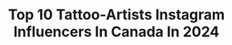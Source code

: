 ---
title: Top 10 Tattoo-Artists Instagram Influencers In Canada In 2024
description: >-
  Find top tattoo-artists Instagram influencers in Canada in 2024. Most popular hashtags: #tattooartist #art #illustration.
platform: Instagram
hits: 69
text_top: Identify the top-rated Instagram influencers on inBeat.
text_bottom: Our database aggregates 69 Instagram influencers like this in Canada for you to collaborate.
profiles:
  - username: "tesstattoo"
    fullname: >-
      T E S S M A R T I
    bio: >-
      🏆 World-renowned Lip Tattoo Artist 🌎 USA tour SOLD OUT 📍Vancouver, BC 💻 In-person & Online training Book my team ➡️ @amberstencils @blushedbymicah
    location: "Canada"
    followers: 100666
    engagement: 238
    commentsToLikes: 0.078564
    id: ck8tcxfnm11wp0j78mgwfclyq
    verified: false
    hashtags: "#tesstattoo, #tattoo, #noedit, #nomakeup"
  - username: "artistgill"
    fullname: >-
      Randeep Singh Gill
    bio: >-
      ਕਲਾ ਵਾਹਿਗੁਰੂ ਦੀ👏🏻🦅 Pro Tattoo artist🎨💉SINCE 2010 All Canada 🍁📍🇨🇦 Freelance ✈️ INQUIRIES🤙🏻🇨🇦+1 (365) 822-6111 🤙🏻🇮🇳+91 9855407907,
    location: "Canada"
    followers: 493511
    engagement: 111
    commentsToLikes: 0.007557
    id: ck8t7pet9hk0d0j78ha0dbqje
    verified: false
    hashtags: "#inked, #respect, #love, #instagood"
  - username: "naomikingofficial"
    fullname: >-
      Naomi King
    bio: >-
      Musician, actor, author, digital & tattoo artist, nonbinary, asexual, animal-loving vegan. 💖 Vancouver, Canada 🍁 🇵🇭🇨🇦🇳🇱🇯🇵🇦🇺🇮🇳🇸🇬 @naomikingtattoos
    location: "Canada"
    followers: 12495
    engagement: 526
    commentsToLikes: 0.031121
    id: ck5heggxyss1y0i115qyylh0v
    verified: false
    hashtags: ""
  - username: "lukalajoie"
    fullname: >-
      Luka lajoie
    bio: >-
      🕺🏼 Tattoo artist 🇨🇦 Montreal For bookings, my Youtube channel and everything else click the link below👇
    location: "Canada"
    followers: 284931
    engagement: 114
    commentsToLikes: 0.011542
    id: ck5buaythhgrf0i11wozlkgzk
    verified: false
    hashtags: "#ifyouknowyouknow"
  - username: "shaemotztattoos"
    fullname: >-
      S H A E   M O T Z
    bio: >-
      Tattoo Artist shaemotztattoos@gmail.com | Email only please Calgary, AB
    location: "Canada"
    followers: 52366
    engagement: 704
    commentsToLikes: 0.011379
    id: ck8t4a06m607z0j784i5o5166
    verified: false
    hashtags: "#wildernesstattoo, #sketchbook, #oddities, #art"
  - username: "ajmartinart"
    fullname: >-
      Amanda Martin
    bio: >-
      Character designer & Tattoo Artist Tattoo Insta- @ajmartin.tattoos 🌟 Toronto 🇨🇦 Please credit if you post my work :)
    location: "Canada"
    followers: 25221
    engagement: 476
    commentsToLikes: 0.023275
    id: ck8t0bxvwrjqh0j782ij2nrwm
    verified: false
    hashtags: "#illustration, #6fanarts, #procreate, #photoshop"
  - username: "draworking"
    fullname: >-
      ꕔ𝔫𝔡𝔯𝔢𝔦 𝕯ʀᴀᴡ φʀ Ҟɪɴɢ Tattoo
    bio: >-
      Tattoo Artist Vancouver based Owner @lovemoretattoo Pro-team @fusion_ink ❣️& Assistant @tiaberrys 📬 bookings : Draworking@gmail.com
    location: "Canada"
    followers: 21973
    engagement: 470
    commentsToLikes: 0.023262
    id: ck5ho6mswp18d0i11fu87jub0
    verified: false
    hashtags: "#draworking, #vancouvertattoo, #tattooartist, #vancouver"
  - username: "katy.wiedemann"
    fullname: >-
      Katy Wiedemann
    bio: >-
      Scientific Illustrator & Tattoo Artist @hereditarytattoo Wilmington, DE, USA She/Her Please no DMs BOOKS CLOSED ON HIATUS Merch available 👇🏻
    location: "Canada"
    followers: 58404
    engagement: 908
    commentsToLikes: 0.011842
    id: ck0ubyo2pfndq0i19iwbilops
    verified: false
    hashtags: "#boneart, #btattooing, #bugtattoo, #leggings"
  - username: "luxelipstudio"
    fullname: >-
      Luxe Lip Studio | Lip Blush ˙💋
    bio: >-
      👄 Lip Tattoo Artist & Educator 📆 Books Open - OCT 🎓 Training Available 🌈 Vancouver, BC
    location: "Canada"
    followers: 10388
    engagement: 546
    commentsToLikes: 0.317409
    id: ckapam6ukwnv90i7895iwpifp
    verified: false
    hashtags: "#fantomrotary, #iloveinkprecision"
  - username: "curtmontgomerytattoos"
    fullname: >-
      Curt Montgomery
    bio: >-
      Tattoo Artist = Honey Badger Hero He who dares wins yo Inside Out Toronto curtmontgomerytattoos@gmail.com
    location: "Canada"
    followers: 412053
    engagement: 175
    commentsToLikes: 0.003450
    id: ck136mgxd77s10i19q23xulh4
    verified: true
    hashtags: "#art, #illustration, #tattooartist, #torontofashion"
---